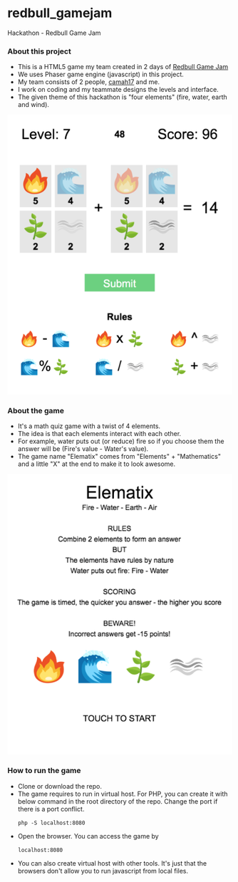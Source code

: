 # redbull_gamejam
Hackathon - Redbull Game Jam

### About this project
* This is a HTML5 game my team created in 2 days of [Redbull Game Jam](https://www.eventbrite.fr/e/billets-mind-game-jam-paris-41644244055)
* We uses Phaser game engine (javascript) in this project.
* My team consists of 2 people, [camah17](https://github.com/camah17) and me.
* I work on coding and my teammate designs the levels and interface.
* The given theme of this hackathon is "four elements" (fire, water, earth and wind).

![elematix1](/screenshot/screenshot1.png?raw=true)

### About the game
* It's a math quiz game with a twist of 4 elements.
* The idea is that each elements interact with each other.
* For example, water puts out (or reduce) fire so if you choose them the answer will be (Fire's value - Water's value).
* The game name "Elematix" comes from "Elements" + "Mathematics" and a little "X" at the end to make it to look awesome.

![elematix2](/screenshot/screenshot2.png?raw=true)

### How to run the game
* Clone or download the repo.
* The game requires to run in virtual host. For PHP, you can create it with below command in the root directory of the repo. Change the port if there is a port conflict.
  ```
  php -S localhost:8080
  ```
* Open the browser. You can access the game by
	```
	localhost:8080
	```
* You can also create virtual host with other tools. It's just that the browsers don't allow you to run javascript from local files.
